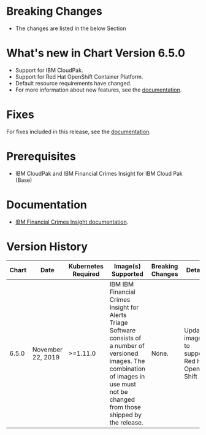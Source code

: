 # Breaking Changes
* The changes are listed in the below Section

# What's new in Chart Version 6.5.0

* Support for IBM CloudPak.
* Support for Red Hat OpenShift Container Platform.
* Default resource requirements have changed.
* For more information about new features, see the [documentation](https://www.ibm.com/support/knowledgecenter/SSCKRH).

# Fixes

For fixes included in this release, see the [documentation](https://www.ibm.com/support/knowledgecenter/SSCKRH).

# Prerequisites
* IBM CloudPak and IBM Financial Crimes Insight for IBM Cloud Pak (Base)

# Documentation
* [IBM Financial Crimes Insight documentation](https://www.ibm.com/support/knowledgecenter/SSCKRH).

# Version History
| Chart | Date               | Kubernetes Required                                                                    | Image(s) Supported                                                                                                                                  | Breaking Changes     | Details                                                          |
| ----- | ------------------ | -------------------------------------------------------------------------------------- | --------------------------------------------------------------------------------------------------------------------------------------------------- | -------------------- | ---------------------------------------------------------------- |
| 6.5.0 | November 22, 2019   | >=1.11.0                                                                               | IBM IBM Financial Crimes Insight for Alerts Triage Software consists of a number of versioned images. The combination of images in use must not be changed from those shipped by the release. | None.               | Updated images to support Red Hat Open Shift                                   |
